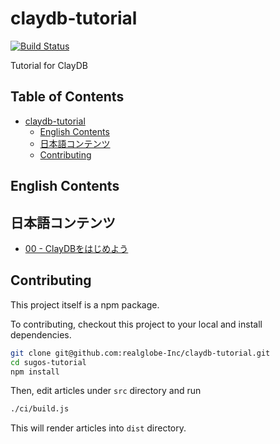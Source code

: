 claydb-tutorial
=============

[![Build Status][bd_travis_shield_url]][bd_travis_url]

[bd_travis_url]: http://travis-ci.org/realglobe-Inc/claydb-tutorial
[bd_travis_shield_url]: http://img.shields.io/travis/realglobe-Inc/claydb-tutorial.svg?style=flat
[bd_travis_com_url]: http://travis-ci.com/realglobe-Inc/claydb-tutorial
[bd_travis_com_shield_url]: https://api.travis-ci.com/realglobe-Inc/claydb-tutorial.svg?token=aeFzCpBZebyaRijpCFmm

Tutorial for ClayDB

Table of Contents
----------------

- [claydb-tutorial](#claydb-tutorial)
  * [English Contents](#english-contents)
  * [日本語コンテンツ](#%E6%97%A5%E6%9C%AC%E8%AA%9E%E3%82%B3%E3%83%B3%E3%83%86%E3%83%B3%E3%83%84)
  * [Contributing](#contributing)



English Contents
---------



日本語コンテンツ
---------

+ [00 - ClayDBをはじめよう](dist/markdown/ja/00%20-%20ClayDB%E3%82%92%E3%81%AF%E3%81%98%E3%82%81%E3%82%88%E3%81%86.md)


Contributing
-----------

This project itself is a npm package.


To contributing, checkout this project to your local and install dependencies.

```bash
git clone git@github.com:realglobe-Inc/claydb-tutorial.git
cd sugos-tutorial
npm install
```

Then, edit articles under `src` directory and run

```bash
./ci/build.js
```

This will render articles into `dist` directory.




